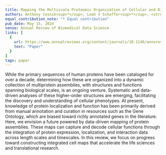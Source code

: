 ```yaml
---
title: Mapping the Multiscale Proteomic Organization of Cellular and Disease Phenotypes
authors: Anthony Cesnik<sup>*</sup>, Leah V Schaffer<sup>*</sup>, <strong>Ishan Gaur</strong>, Mayank Jain, Trey Ideker, Emma Lundberg
equal_contribution_note: "* Equal contribution"
pub_date: May 15, 2024
venue: Annual Review of Biomedical Data Science
links: [
  {
    url: https://www.annualreviews.org/content/journals/10.1146/annurev-biodatasci-102423-113534,
    text: "Paper"
  }
]
tags: paper
---
```

While the primary sequences of human proteins have been cataloged for over a decade, determining how these are organized into a dynamic collection of multiprotein assemblies, with structures and functions spanning biological scales, is an ongoing venture. Systematic and data-driven analyses of these higher-order structures are emerging, facilitating the discovery and understanding of cellular phenotypes. At present, knowledge of protein localization and function has been primarily derived from manual annotation and curation in resources such as the Gene Ontology, which are biased toward richly annotated genes in the literature. Here, we envision a future powered by data-driven mapping of protein assemblies. These maps can capture and decode cellular functions through the integration of protein expression, localization, and interaction data across length scales and timescales. In this review, we focus on progress toward constructing integrated cell maps that accelerate the life sciences and translational research.
